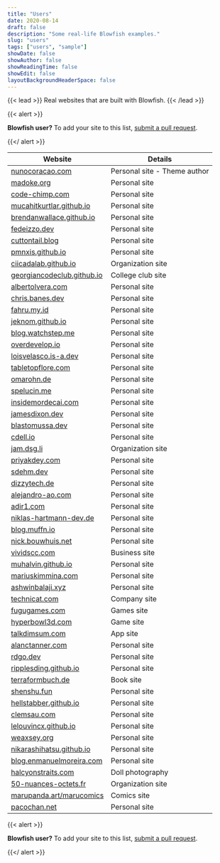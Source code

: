 ```yaml
---
title: "Users"
date: 2020-08-14
draft: false
description: "Some real-life Blowfish examples."
slug: "users"
tags: ["users", "sample"]
showDate: false
showAuthor: false
showReadingTime: false
showEdit: false
layoutBackgroundHeaderSpace: false
---
```

 

{{< lead >}}
Real websites that are built with Blowfish.
{{< /lead >}}


{{< alert >}}

**Blowfish user?** To add your site to this list, [submit a pull request](https://github.com/nunocoracao/blowfish/blob/main/exampleSite/content/users/index.md).

{{</ alert >}}

| Website                                                               | Details                      |
| --------------------------------------------------------------------- | ---------------------------- |
| [nunocoracao.com](https://nunocoracao.com)                            | Personal site - Theme author |
| [madoke.org](https://madoke.org/)                                     | Personal site                |
| [code-chimp.com](https://code-chimp.com)                              | Personal site                |
| [mucahitkurtlar.github.io](https://mucahitkurtlar.github.io)          | Personal site                |
| [brendanwallace.github.io](https://brendanwallace.github.io)          | Personal site                |
| [fedeizzo.dev](https://fedeizzo.dev)                                  | Personal site                |
| [cuttontail.blog](https://cuttontail.blog)                            | Personal site                |
| [pmnxis.github.io](https://pmnxis.github.io)                          | Personal site                |
| [ciicadalab.github.io](https://ciicadalab.github.io)                  | Organization site            |
| [georgiancodeclub.github.io](https://georgiancodeclub.github.io)      | College club site            |
| [albertolvera.com](https://albertolvera.com)                          | Personal site                |
| [chris.banes.dev](https://chris.banes.dev)                            | Personal site                |
| [fahru.my.id](https://www.fahru.my.id)                                | Personal site                |
| [jeknom.github.io](https://jeknom.github.io)                          | Personal site                |
| [blog.watchstep.me](https://blog.watchstep.me)                        | Personal site                |
| [overdevelop.io](https://overdevelop.io)                              | Personal site                |
| [loisvelasco.is-a.dev](https://loisvelasco.is-a.dev)                  | Personal site                |
| [tabletopflore.com](https://www.tabletopflore.com)                    | Personal site                |
| [omarohn.de](https://omarohn.de)                                      | Personal site                |
| [spelucin.me](https://spelucin.me)                                    | Personal site                |
| [insidemordecai.com](https://insidemordecai.com)                      | Personal site                |
| [jamesdixon.dev](https://jamesdixon.dev)                              | Personal site                |
| [blastomussa.dev](https://blastomussa.dev)                            | Personal site                |
| [cdell.io](https://cdell.io)                                          | Personal site                |
| [jam.dsg.li](https://jam.dsg.li)                                      | Organization site            |
| [priyakdey.com](https://priyakdey.com)                                | Personal site                |
| [sdehm.dev](https://sdehm.dev)                                        | Personal site                |
| [dizzytech.de](https://dizzytech.de)                                  | Personal site                |
| [alejandro-ao.com](https://alejandro-ao.com/)                         | Personal site                |
| [adir1.com](https://adir1.com/)                                       | Personal site                |
| [niklas-hartmann-dev.de](https://niklas-hartmann-dev.de/)             | Personal site                |
| [blog.muffn.io](https://blog.muffn.io/)                               | Personal site                |
| [nick.bouwhuis.net](https://nick.bouwhuis.net)                        | Personal site                |
| [vividscc.com](https://vividscc.com/)                                 | Business site                |
| [muhalvin.github.io](https://muhalvin.github.io/)                     | Personal site                |
| [mariuskimmina.com](https://mariuskimmina.com/)                       | Personal site                |
| [ashwinbalaji.xyz](https://ashwinbalaji.xyz/)                         | Personal site                |
| [technicat.com](https://technicat.com/)                               | Company site                 |
| [fugugames.com](https://fugugames.com/)                               | Games site                   |
| [hyperbowl3d.com](https://hyperbowl3d.com/)                           | Game site                    |
| [talkdimsum.com](https://talkdimsum.com/)                             | App site                     |
| [alanctanner.com](https://alanctanner.com/)                           | Personal site                |
| [rdgo.dev](https://rdgo.dev/)                                         | Personal site                |
| [ripplesding.github.io](https://ripplesding.github.io/)               | Personal site                |
| [terraformbuch.de](https://terraformbuch.de/)                         | Book site                    |
| [shenshu.fun](https://shenshu.fun/)                                   | Personal site                |
| [hellstabber.github.io](https://hellstabber.github.io/)               | Personal site                |
| [clemsau.com](https://clemsau.com/)                                   | Personal site                |
| [lelouvincx.github.io](https://lelouvincx.github.io/)                 | Personal site                |
| [weaxsey.org](https://weaxsey.org/)                                   | Personal site                |
| [nikarashihatsu.github.io](https://nikarashihatsu.github.io/)         | Personal site                |
| [blog.enmanuelmoreira.com](https://blog.enmanuelmoreira.com)          | Personal site                |
| [halcyonstraits.com](https://www.halcyonstraits.com/)                 | Doll photography             |
| [50-nuances-octets.fr](https://www.50-nuances-octets.fr/)             | Organization site            |
| [marupanda.art/marucomics](https://marupanda.art/marucomics/)         | Comics site                  |
| [pacochan.net](https://pacochan.net)                                  | Personal site                |

{{< alert >}}

**Blowfish user?** To add your site to this list, [submit a pull request](https://github.com/nunocoracao/blowfish/blob/main/exampleSite/content/users/index.md).

{{</ alert >}}
